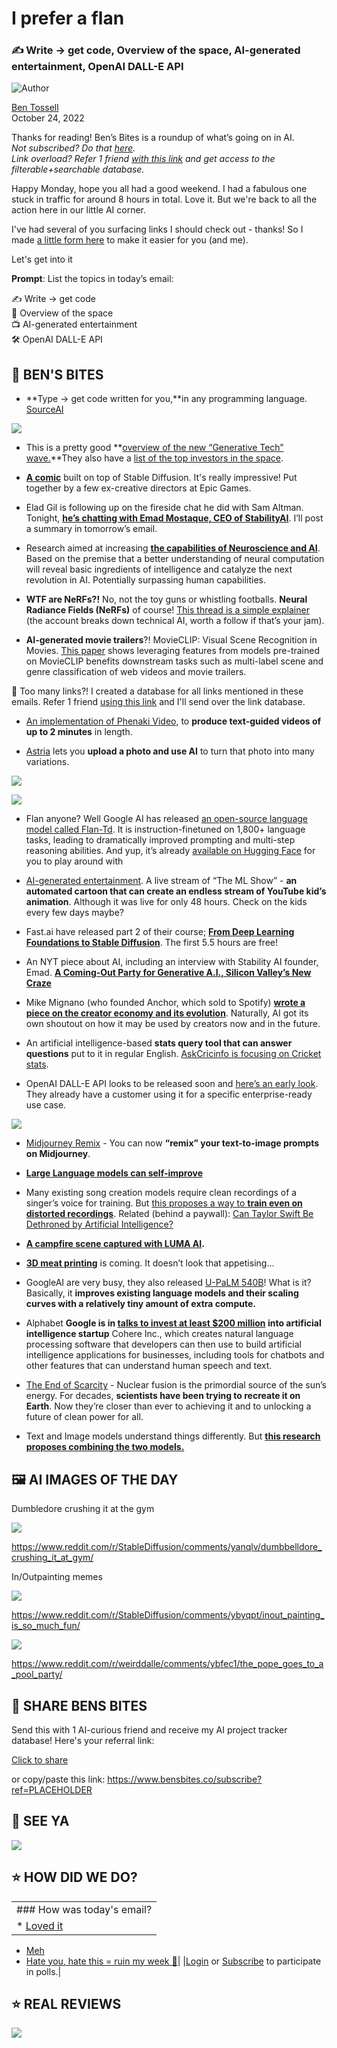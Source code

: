 # I prefer a flan

### ✍️ Write → get code, Overview of the space, AI-generated entertainment, OpenAI DALL-E API

![Author](https://media.beehiiv.com/cdn-cgi/image/fit=scale-down,format=auto,onerror=redirect,quality=80/uploads/user/profile_picture/fc858b4d-39e3-4be1-abf4-2b55504e21a2/thumb_uJ4UYake_400x400.jpg)

[Ben Tossell](https://www.twitter.com/bentossell)\
October 24, 2022

Thanks for reading! Ben’s Bites is a roundup of what’s going on in AI.\
*Not subscribed? Do that [here](https://magic.beehiiv.com/v1/447f6e60-e36a-4642-b6f8-46beb19045ec?email={{email}}\&utm_source=top-of-email).\
Link overload? Refer 1 friend [with this link](https://www.bensbites.co/subscribe?ref=PLACEHOLDER) and get access to the filterable+searchable database.*

Happy Monday, hope you all had a good weekend. I had a fabulous one stuck in traffic for around 8 hours in total. Love it. But we're back to all the action here in our little AI corner.

I've had several of you surfacing links I should check out - thanks! So I made [a little form here](https://airtable.com/shrP4YIMR3QIUwVeb) to make it easier for you (and me).

Let's get into it

**Prompt**: List the topics in today’s email:

✍️ Write → get code\
📓 Overview of the space\
📺 AI-generated entertainment\
🛠 OpenAI DALL-E API

## **🫦 BEN'S BITES**

- \*\*Type → get code written for you,\*\*in any programming language. [SourceAI](https://sourceai.dev/)

![](https://media.beehiiv.com/cdn-cgi/image/fit=scale-down,format=auto,onerror=redirect,quality=80/uploads/asset/file/76853a89-0c68-4b83-9ade-47b41e3ae6e8/Screenshot_2022-10-24_at_12.44.22.png)

- This is a pretty good \*\*[overview of the new “Generative Tech” wave.](https://www.nfx.com/post/generative-tech)\*\*They also have a [list of the top investors in the space](https://signal.nfx.com/investor-lists/top-generative-tech-seed-investors).

- **[A comic](https://www.daedalus.am/comic-page)** built on top of Stable Diffusion. It's really impressive! Put together by a few ex-creative directors at Epic Games.

- Elad Gil is following up on the fireside chat he did with Sam Altman. Tonight, **[he’s chatting with Emad Mostaque, CEO of StabilityAI](https://www.youtube.com/watch?v=ESDeUi8Yl-8)**. I’ll post a summary in tomorrow’s email.

- Research aimed at increasing **[the capabilities of Neuroscience and AI](https://arxiv.org/pdf/2210.08340.pdf)**. Based on the premise that a better understanding of neural computation will reveal basic ingredients of intelligence and catalyze the next revolution in AI. Potentially surpassing human capabilities.

- **WTF are NeRFs?!** No, not the toy guns or whistling footballs. **Neural Radiance Fields (NeRFs)** of course! [This thread is a simple explainer](https://twitter.com/ai__pub/status/1584152707622846466?s=12\&t=Ier6eliJeL0KkOUJEgqdNA) (the account breaks down technical AI, worth a follow if that’s your jam).

- **AI-generated movie trailers**?! MovieCLIP: Visual Scene Recognition in Movies. [This paper](https://arxiv.org/abs/2210.11065) shows leveraging features from models pre-trained on MovieCLIP benefits downstream tasks such as multi-label scene and genre classification of web videos and movie trailers.

👋 Too many links?! I created a database for all links mentioned in these emails. Refer 1 friend [using this link](https://www.bensbites.co/subscribe?ref=PLACEHOLDER) and I'll send over the link database.

- [An implementation of Phenaki Video](https://github.com/lucidrains/phenaki-pytorch), to **produce text-guided videos of up to 2 minutes** in length.

- [Astria](https://www.strmr.com/) lets you **upload a photo and use AI** to turn that photo into many variations.

![](https://media.beehiiv.com/cdn-cgi/image/fit=scale-down,format=auto,onerror=redirect,quality=80/uploads/asset/file/f2e1fe60-eb58-4d01-9506-c0cc181e503c/Screenshot_2022-10-24_at_12.45.21.png)

![](https://media.beehiiv.com/cdn-cgi/image/fit=scale-down,format=auto,onerror=redirect,quality=80/uploads/asset/file/cbbf19a3-fe3c-4fa7-9bbc-a734d603a210/Screenshot_2022-10-24_at_12.47.27.png)

- Flan anyone? Well Google AI has released [an open-source language model called Flan-Td](https://arxiv.org/abs/2210.11416). It is instruction-finetuned on 1,800+ language tasks, leading to dramatically improved prompting and multi-step reasoning abilities. And yup, it’s already [available on Hugging Face](https://huggingface.co/google/flan-t5-xxl?text=Please+answer+the+following+question.+What+is+the+boiling+point+of+Nitrogen%3F) for you to play around with

- [AI-generated entertainment](https://www.fabianmosele.com/the-ml-show). A live stream of “The ML Show” - **an automated cartoon that can create an endless stream of YouTube kid’s animation**. Although it was live for only 48 hours. Check on the kids every few days maybe?

- Fast.ai have released part 2 of their course; **[From Deep Learning Foundations to Stable Diffusion](https://www.fast.ai/posts/part2-2022-preview.html)**. The first 5.5 hours are free!

- An NYT piece about AI, including an interview with Stability AI founder, Emad. [**A Coming-Out Party for Generative A.I., Silicon Valley’s New Craze**](https://www.nytimes.com/2022/10/21/technology/generative-ai.html)

- Mike Mignano (who founded Anchor, which sold to Spotify) [**wrote a piece on the creator economy and its evolution**](https://medium.com/lightspeed-venture-partners/the-creativity-supply-chain-d861d7817160). Naturally, AI got its own shoutout on how it may be used by creators now and in the future.

- An artificial intelligence-based **stats query tool that can answer questions** put to it in regular English. [AskCricinfo is focusing on Cricket stats](https://www.espncricinfo.com/ask).

- OpenAI DALL-E API looks to be released soon and [here’s an early look](https://venturebeat.com/ai/openai-shares-dall-e-api-use-case-in-advance-of-autumn-release/). They already have a customer using it for a specific enterprise-ready use case.

![](https://media.beehiiv.com/cdn-cgi/image/fit=scale-down,format=auto,onerror=redirect,quality=80/uploads/asset/file/3084e48f-5d2a-4264-8a64-badc0e7fdcda/2-1.png)

- [Midjourney Remix](https://twitter.com/ManuVision/status/1583908950063267841) - You can now **“remix” your text-to-image prompts on Midjourney**.

- **[Large Language models can self-improve](https://arxiv.org/abs/2210.11610)**

- Many existing song creation models require clean recordings of a singer’s voice for training. But [this proposes a way to **train even on distorted recordings**](https://t-naoya.github.io/rosvc/). Related (behind a paywall): [Can Taylor Swift Be Dethroned by Artificial Intelligence?](https://www.bloomberg.com/opinion/articles/2022-10-23/taylor-swift-midnights-will-the-next-pop-hit-be-written-by-ai-l9lasx9x)

- **[A campfire scene captured with LUMA AI](https://www.reddit.com/r/AR_MR_XR/comments/ybdh0z/captured_with_luma_ai/).**

- **[3D meat printing](https://www.reddit.com/r/Damnthatsinteresting/comments/y9xboh/3d_meat_printing_is_coming/)** is coming. It doesn’t look that appetising…

- GoogleAI are very busy, they also released [U-PaLM 540B](https://arxiv.org/abs/2210.11399)! What is it? Basically, it **improves existing language models and their scaling curves with a relatively tiny amount of extra compute.**

- Alphabet **Google is in [talks to invest at least $200 million](https://www.wsj.com/articles/google-in-talks-to-invest-200-million-into-ai-startup-11666381180?mod=djemalertNEWS) into artificial intelligence startup** Cohere Inc., which creates natural language processing software that developers can then use to build artificial intelligence applications for businesses, including tools for chatbots and other features that can understand human speech and text.

- [The End of Scarcity](https://www.theatlantic.com/sponsored/tae-2022/the-end-of-scarcity/3757/) - Nuclear fusion is the primordial source of the sun’s energy. For decades, **scientists have been trying to recreate it on Earth**. Now they’re closer than ever to achieving it and to unlocking a future of clean power for all.

- Text and Image models understand things differently. But **[this research proposes combining the two models.](https://energy-based-model.github.io/composing-pretrained-models/)**

## **🖼 AI IMAGES OF THE DAY**

Dumbledore crushing it at the gym

![](https://media.beehiiv.com/cdn-cgi/image/fit=scale-down,format=auto,onerror=redirect,quality=80/uploads/asset/file/1a8422ab-4d16-4c5a-bda0-13c95317203c/7d9fws0czcv91.png)

<https://www.reddit.com/r/StableDiffusion/comments/yanqlv/dumbbelldore_crushing_it_at_gym/>

In/Outpainting memes

![](https://media.beehiiv.com/cdn-cgi/image/fit=scale-down,format=auto,onerror=redirect,quality=80/uploads/asset/file/2bb8462a-d292-4b2b-b7e1-298965d48a5c/n51g86sfqnv91.png)

<https://www.reddit.com/r/StableDiffusion/comments/ybyqpt/inout_painting_is_so_much_fun/>

![](https://media.beehiiv.com/cdn-cgi/image/fit=scale-down,format=auto,onerror=redirect,quality=80/uploads/asset/file/78a7f0c0-5b1b-4127-b953-ef296831b26d/92s2t6fbkjv91.png)

<https://www.reddit.com/r/weirddalle/comments/ybfec1/the_pope_goes_to_a_pool_party/>

## **🤗 SHARE BENS BITES**

Send this with 1 AI-curious friend and receive my AI project tracker database! Here's your referral link:

[Click to share](https://www.bensbites.co/subscribe?ref=PLACEHOLDER)

or copy/paste this link: https://www.bensbites.co/subscribe?ref=PLACEHOLDER

## **👋 SEE YA**

![](https://media.beehiiv.com/cdn-cgi/image/fit=scale-down,format=auto,onerror=redirect,quality=80/uploads/asset/file/331385f4-f974-4a7d-93f7-ad8413a208dc/Screenshot_2022-10-24_at_12.58.19.png)

## **⭐️ HOW DID WE DO?**

||
|:---|
|### How was today's email?|
|\* [Loved it](https://www.bensbites.co/login)

- [Meh](https://www.bensbites.co/login)
- [Hate you, hate this = ruin my week 🥹](https://www.bensbites.co/login)|
  |[Login](https://www.bensbites.co/login) or [Subscribe](https://www.bensbites.co/subscribe) to participate in polls.|

## **⭐️ REAL** REVIEWS

![](https://media.beehiiv.com/cdn-cgi/image/fit=scale-down,format=auto,onerror=redirect,quality=80/uploads/asset/file/52d98705-b72e-4386-94c0-a015d7611fc8/Screenshot_2022-10-12_at_20.46.07.png)
